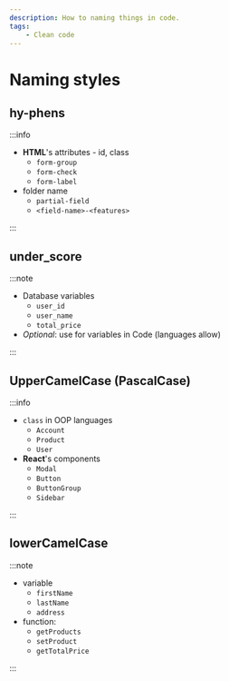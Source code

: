 ```yaml
---
description: How to naming things in code.
tags:
    - Clean code
---
```


# Naming styles

## **hy-phens**

:::info

- **HTML**'s attributes - id, class
  - `form-group`
  - `form-check`
  - `form-label`
- folder name
  - `partial-field`
  - `<field-name>-<features>`

:::

## **under_score**

:::note

- Database variables
  - `user_id`
  - `user_name`
  - `total_price`
- _Optional_: use for variables in Code (languages allow)

:::

## **UpperCamelCase (PascalCase)**

:::info

- `class` in OOP languages
  - `Account`
  - `Product`
  - `User`
- **React**'s components
  - `Modal`
  - `Button`
  - `ButtonGroup`
  - `Sidebar`

:::

## **lowerCamelCase**

:::note

- variable
  - `firstName`
  - `lastName`
  - `address`
- function:
  - `getProducts`
  - `setProduct`
  - `getTotalPrice`

:::

